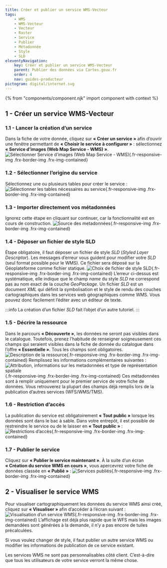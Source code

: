 ```yaml
---
title: Créer et publier un service WMS-Vecteur
tags:
    - WMS
    - WMS-Vecteur
    - Vecteur
    - Raster
    - Service
    - Publier
    - Métadonnée
    - Style
    - SLD
eleventyNavigation:
    key: Créer et publier un service WMS-Vecteur
    parent: Publier des données via Cartes.gouv.fr
    order: 4
    nav: guides-producteur
pictogram: digital/internet.svg
---
```


{% from "components/component.njk" import component with context %}

## 1 - Créer un service WMS-Vecteur

### 1.1 - Lancer la création d’un service

Dans la fiche de votre donnée, cliquez sur **« Créer un service »** afin d’ouvrir une fenêtre permettant de **« Choisir le service à configurer »** : sélectionnez **« Service d’images (Web Map Service - WMS) »**.
![Sélectionner Service d’images (Web Map Service - WMS)](/img/guides-producteur/publier-des-donnees-via-cartes-gouv/wms-vecteur/01_service-wms.png){.fr-responsive-img .frx-border-img .frx-img-contained}

### 1.2 - Sélectionner l’origine du service

Sélectionnez une ou plusieurs tables pour créer le service :
![Sélectionner les tables nécessaires au service](/img/guides-producteur/publier-des-donnees-via-cartes-gouv/wms-vecteur/02_selection-tables.png){.fr-responsive-img .frx-border-img .frx-img-contained}

### 1.3 - Importer directement vos métadonnées

Ignorez cette étape en cliquant sur continuer, car la fonctionnalité est en cours de construction.
![Source des metadonnées](/img/guides-producteur/publier-des-donnees-via-cartes-gouv/wms-vecteur/03_source-metadonnees.png){.fr-responsive-img .frx-border-img .frx-img-contained}

### 1.4 - Déposer un fichier de style SLD

Étape obligatoire, il faut déposer un fichier de style _SLD_ (_Styled Layer Descriptor_). Les messages d’erreur vous guident pour modifier votre _SLD_ (seul format possible pour le WMS). Ce fichier sera déposé sur la Géoplateforme comme fichier statique.
![Choix de fichier de style SLD](/img/guides-producteur/publier-des-donnees-via-cartes-gouv/wms-vecteur/04_fichier-style.png){.fr-responsive-img .frx-border-img .frx-img-contained}
L’erreur ci-dessus est systématique, elle indique que le champ _name_ du style _SLD_ ne correspond pas au nom exact de la couche _GeoPackage_. Un fichier _SLD_ est un document _XML_ qui définit la symbolisation et le style de rendu des couches cartographiques dans les services web géographiques comme WMS. Vous pouvez donc facilement l’éditer avec un éditeur de texte.

:::info
La création d’un fichier _SLD_ fait l’objet d’un autre tutoriel.
:::

### 1.5 - Décrire la ressource

Dans le parcours **« Découverte »**, les données ne seront pas visibles dans le catalogue. Toutefois, prenez l’habitude de renseigner soigneusement ces champs qui seraient visibles dans la fiche de donnée du catalogue dans l’offre **« Essentielle »**. Tous les champs sont obligatoires.
![Description de la ressource](/img/guides-producteur/publier-des-donnees-via-cartes-gouv/wms-vecteur/05_description.png){.fr-responsive-img .frx-border-img .frx-img-contained}
Remplissez les informations complémentaires suivantes :
![Attribution, informations sur les metadonnées et type de représentation spatiale](/img/guides-producteur/publier-des-donnees-via-cartes-gouv/wms-vecteur/06_info-metadonnees.png){.fr-responsive-img .frx-border-img .frx-img-contained}
Ces métadonnées sont à remplir uniquement pour le premier service de votre fiche de données. Vous retrouverez la plupart des champs déjà remplis lors de la publication d’autres services (WFS/WMS/TMS).

### 1.6 - Restriction d’accès

La publication du service est obligatoirement **« Tout public »** lorsque les données sont dans le bac à sable. Dans votre entrepôt, il est possible de restreindre le service ou de le laisser en **« Tout public »** :
![Restrictions d’accès](/img/guides-producteur/publier-des-donnees-via-cartes-gouv/wms-vecteur/07_restrictions.png){.fr-responsive-img .frx-border-img .frx-img-contained}

### 1.7 - Publier le service

Cliquez sur **« Publier le service maintenant »**. À la suite d’un écran **« Création du service WMS en cours »**, vous apercevrez votre fiche de données classée en **« Publié »** :
![Services publiés](/img/guides-producteur/publier-des-donnees-via-cartes-gouv/wms-vecteur/08_service-publie.png){.fr-responsive-img .frx-border-img .frx-img-contained}

## 2 - Visualiser le service WMS

Pour visualiser cartographiquement les données du service WMS ainsi créé, cliquez sur **« Visualiser »** afin d’accéder à l’écran suivant :
![Visualisation d’un service WMS](/img/guides-producteur/publier-des-donnees-via-cartes-gouv/wms-vecteur/09_visualisation.png){.fr-responsive-img .frx-border-img .frx-img-contained}
L’affichage est déjà plus rapide que le WFS mais les images demandées sont générées à la demande, il n’y a pas encore de tuiles précalculées.

Si vous voulez changer de style, il faut publier un autre service WMS ou modifier les informations de publication de ce service existant.

Les services WMS ne sont pas personnalisables côté client. C’est-à-dire que tous les utilisateurs de votre service verront la même chose.
